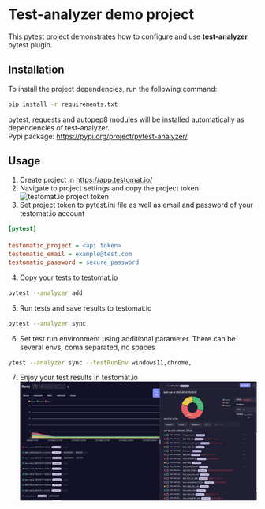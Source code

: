 # Test-analyzer demo project
This pytest project demonstrates how to configure and use **test-analyzer** pytest plugin.

## Installation
To install the project dependencies, run the following command:
```bash
pip install -r requirements.txt
```
pytest, requests and autopep8 modules will be installed automatically as dependencies of test-analyzer.  
Pypi package: https://pypi.org/project/pytest-analyzer/

## Usage
1. Create project in https://app.testomat.io/
2. Navigate to project settings and copy the project token
![testomat.io project token](./assets/project_token.png)
3. Set project token to pytest.ini file as well as email and password of your testomat.io account
```ini
[pytest]

testomatio_project = <api token>
testomatio_email = example@test.com
testomatio_password = secure_password 
```
4. Copy your tests to testomat.io
```bash
pytest --analyzer add
```
5. Run tests and save results to testomat.io
```bash
pytest --analyzer sync
```
6. Set test run environment using additional parameter. There can be several envs, coma separated, no spaces
```bash
ytest --analyzer sync --testRunEnv windows11,chrome,
```
7. Enjoy your test results in testomat.io
![testomat.io test results](./assets/test_results.png)
